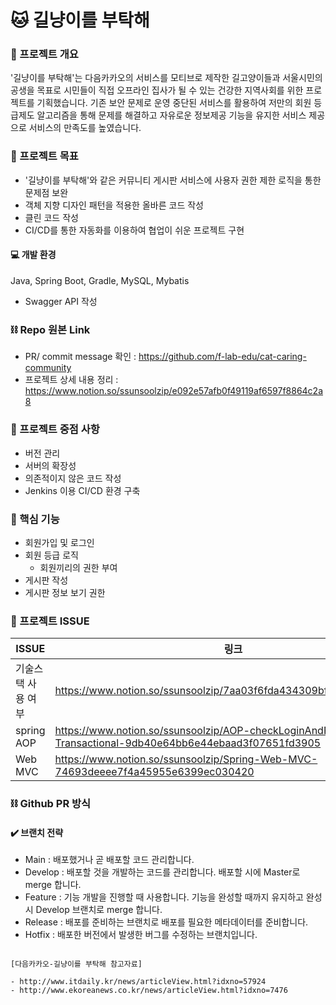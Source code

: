 # 🐱 길냥이를 부탁해

### 📌 프로젝트 개요
'길냥이를 부탁해'는 다음카카오의 서비스를 모티브로 제작한 길고양이들과 서울시민의 공생을 목표로 시민들이 직접 오프라인 집사가 될 수 있는 건강한 지역사회를 위한 프로젝트를 기획했습니다. 기존 보안 문제로 운영 중단된 서비스를 활용하여 저만의 회원 등급제도 알고리즘을 통해 문제를 해결하고 자유로운 정보제공 기능을 유지한 서비스 제공으로 서비스의 만족도를 높였습니다.

### 📌 프로젝트 목표

- '길냥이를 부탁해'와 같은 커뮤니티 게시판 서비스에 사용자 권한 제한 로직을 통한 문제점 보완
- 객체 지향 디자인 패턴을 적용한 올바른 코드 작성
- 클린 코드 작성
- CI/CD를 통한 자동화를 이용하여 협업이 쉬운 프로젝트 구현

#### 💻 개발 환경

Java, Spring Boot, Gradle, MySQL, Mybatis
- Swagger API 작성

### ⛓️ Repo 원본 Link ###
- PR/ commit message 확인 : https://github.com/f-lab-edu/cat-caring-community
- 프로젝트 상세 내용 정리 : https://www.notion.so/ssunsoolzip/e092e57afb0f49119af6597f8864c2a8

### 📌 프로젝트 중점 사항

- 버전 관리
- 서버의 확장성
- 의존적이지 않은 코드 작성
- Jenkins 이용 CI/CD 환경 구축

### 📌 핵심 기능

- 회원가입 및 로그인
- 회원 등급 로직
    - 회원끼리의 권한 부여
- 게시판 작성
- 게시판 정보 보기 권한

### 📁 프로젝트 ISSUE 
| ISSUE | 링크 |
|-----|------|
| 기술스택 사용 여부 | https://www.notion.so/ssunsoolzip/7aa03f6fda434309bff31ba59ec6b3dc |
| spring AOP | https://www.notion.so/ssunsoolzip/AOP-checkLoginAndProcessResult-Transactional-9db40e64bb6e44ebaad3f07651fd3905 |
| Web MVC |https://www.notion.so/ssunsoolzip/Spring-Web-MVC-74693deeee7f4a45955e6399ec030420 |

### ⛓️ Github PR 방식

#### ✔️ 브랜치 전략

- Main : 배포했거나 곧 배포할 코드 관리합니다.
- Develop : 배포할 것을 개발하는 코드를 관리합니다. 배포할 시에 Master로 merge 합니다.
- Feature : 기능 개발을 진행할 때 사용합니다. 기능을 완성할 때까지 유지하고 완성 시 Develop 브랜치로 merge 합니다.
- Release : 배포를 준비하는 브랜치로 배포를 필요한 메타데이터를 준비합니다.
- Hotfix :  배포한 버전에서 발생한 버그를 수정하는 브랜치입니다.


````````

[다음카카오-길냥이를 부탁해 참고자료]

- http://www.itdaily.kr/news/articleView.html?idxno=57924
- http://www.ekoreanews.co.kr/news/articleView.html?idxno=7476
